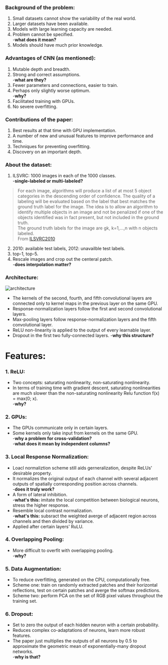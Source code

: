 ### Background of the problem:
1. Small datasets cannot show the variability of the real world.
2. Larger datasets have been available.
3. Models with large learning capacity are needed.
4. Problem cannot be specified.  
-**what does it mean?**
5. Models should have much prior knowledge.

### Advantages of CNN (as mentioned):
1. Mutable depth and breadth.
2. Strong and correct assumptions.  
-**what are they?**
3. Fewer parameters and connections, easier to train.
4. Perhaps only slightly worse optimum.  
-**why?**
5. Facilitated training with GPUs.
6. No severe overfitting.

### Contributions of the paper:
1. Best results at that time with GPU implementation.
2. A number of new and unusual features to improve performance and time.
3. Techniques for preventing overfitting.
4. Discovery on an important depth.

### About the dataset:
1. ILSVRC: 1000 images in each of the 1000 classes.  
-**single-labeled or multi-labeled?**  
> For each image, algorithms will produce a list of at most 5 object categories in the descending order of confidence. The quality of a labeling will be evaluated based on the label that best matches the ground truth label for the image. The idea is to allow an algorithm to identify multiple objects in an image and not be penalized if one of the objects identified was in fact present, but not included in the ground truth.  
> The ground truth labels for the image are gk, k=1,...,n with n objects labeled.   
> From [ILSVRC2010](http://image-net.org/challenges/LSVRC/2010/)
2. 2010: available test labels, 2012: unavailble test labels.
3. top-1, top-5.
4. Rescale images and crop out the centeral patch.  
-**does interpolation matter?**

### Architecture:
![architecture](https://github.com/Cei1ing/AIClub2018_CV/blob/master/AlexNet/Architecture.JPG?raw=true)
* The kernels of the second, fourth, and fifth convolutional layers are connected only to kernel maps in the previous layer on the same GPU.
* Response-normalization layers follow the first and second convolutional layers. 
* Max-pooling layers follow response-normalization layers and the fifth convolutional layer.
* ReLU non-linearity is applied to the output of every learnable layer.  
* Dropout in the first two fully-connected layers.
-**why this structure?**  

# Features:
### 1. ReLU:
* Two concepts: saturating nonlinearity, non-saturating nonlinearity.
* In terms of training time with gradient descent, saturating nonlinearities are much slower than the non-saturating nonlinearity Relu function f(x) = max(0; x).  
-**why?**

### 2. GPUs:
* The GPUs communicate only in certain layers.
* Some kernels only take input from kernels on the same GPU.  
-**why a problem for cross-validation?**  
-**what does it mean by independent columns?**

### 3. Local Response Normalization:
* Loacl normaliztion scheme still aids gerneralization, despite ReLUs' desirable property.
* It normalizes the original output of each channel with several adjacent outputs of spatially corresponding position across channels.  
-**does it truly work?**
* A form of lateral inhibition.  
-**what's this:** imitate the local competition between biological neurons, stress the higher response. 
* Resemble local contrast normalization.  
-**what's this:** subsract the weighted averge of adjacent region across channels and then divided by variance.  
* Applied after certain layers' RuLU.

### 4. Overlapping Pooling:
* More difficult to overfit with overlapping pooling.  
-**why?**  

### 5. Data Augmentation:
* To reduce overfitting, generated on the CPU, computationally free.
* Scheme one: train on randomly extracted patches and their horizontal reflections, test on certain patches and averge the softmax predictions.
* Scheme two: perform PCA on the set of RGB pixel values throughout the training set.

### 6. Dropout:
* Set to zero the output of each hidden neuron with a certain probability.
* Reduces complex co-adaptations of neurons, learn more robust features.
* The paper just multiplies the outputs of all neurons by 0.5 to approximate the geometric mean of exponentially-many dropout networks.  
-**why is that?**


